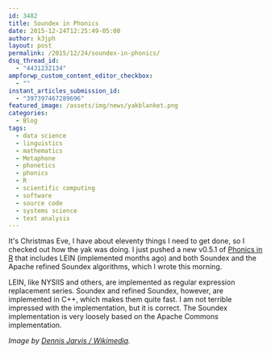 ```yaml
---
id: 3482
title: Soundex in Phonics
date: 2015-12-24T12:25:49-05:00
author: k3jph
layout: post
permalink: /2015/12/24/soundex-in-phonics/
dsq_thread_id:
  - "4431232134"
ampforwp_custom_content_editor_checkbox:
  - ""
instant_articles_submission_id:
  - "397397467289696"
featured_image: /assets/img/news/yakblanket.png
categories:
  - Blog
tags:
  - data science
  - linguistics
  - mathematics
  - Metaphone
  - phonetics
  - phonics
  - R
  - scientific computing
  - software
  - source code
  - systems science
  - text analysis
---
```

It's Christmas Eve, I have about eleventy things I need to get done, so I checked out how the yak was doing.  I just pushed a new v0.5.1 of [Phonics in R](/software/phonics) that includes LEIN (implemented months ago) and both Soundex and the Apache refined Soundex algorithms, which I wrote this morning.  

LEIN, like NYSIIS and others, are implemented as regular expression replacement series.  Soundex and refined Soundex, however, are implemented in C++, which makes them quite fast.  I am not terrible impressed with the implementation, but it is correct.  The Soundex implementation is very loosely based on the Apache Commons implementation.

_Image by [Dennis Jarvis / Wikimedia](https://commons.wikimedia.org/wiki/File:Yak_in_Tibet-1.jpg)._
